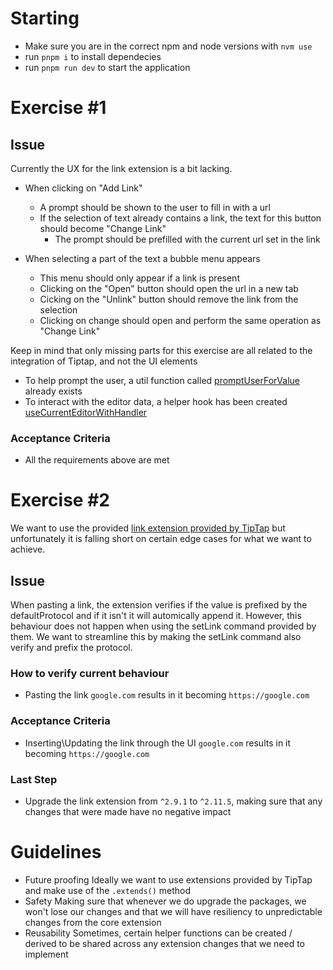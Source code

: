 # Starting

- Make sure you are in the correct npm and node versions with `nvm use`
- run `pnpm i` to install dependecies
- run `pnpm run dev` to start the application

# Exercise #1

## Issue

Currently the UX for the link extension is a bit lacking.

- When clicking on "Add Link"

  - A prompt should be shown to the user to fill in with a url
  - If the selection of text already contains a link, the text for this button should become "Change Link"
    - The prompt should be prefilled with the current url set in the link

- When selecting a part of the text a bubble menu appears
  - This menu should only appear if a link is present
  - Clicking on the "Open" button should open the url in a new tab
  - Cicking on the "Unlink" button should remove the link from the selection
  - Clicking on change should open and perform the same operation as "Change Link"

Keep in mind that only missing parts for this exercise are all related to the integration of Tiptap, and not the UI elements

- To help prompt the user, a util function called [promptUserForValue](/src/utils/promptUserForValue.ts) already exists
- To interact with the editor data, a helper hook has been created [useCurrentEditorWithHandler](/src/hooks/useCurrentEditorWithHandler/useCurrentEditorWithHandler.ts)

### Acceptance Criteria

- All the requirements above are met

# Exercise #2

We want to use the provided [link extension provided by TipTap](https://tiptap.dev/docs/editor/extensions/marks/link) but unfortunately it is falling short on certain edge cases for what we want to achieve.

## Issue

When pasting a link, the extension verifies if the value is prefixed by the defaultProtocol and if it isn't it will automically append it.
However, this behaviour does not happen when using the setLink command provided by them.
We want to streamline this by making the setLink command also verify and prefix the protocol.

### How to verify current behaviour

- Pasting the link `google.com` results in it becoming `https://google.com`

### Acceptance Criteria

- Inserting\Updating the link through the UI `google.com` results in it becoming `https://google.com`

### Last Step

- Upgrade the link extension from `^2.9.1` to `^2.11.5`, making sure that any changes that were made have no negative impact

# Guidelines

- Future proofing
  Ideally we want to use extensions provided by TipTap and make use of the `.extends()` method
- Safety
  Making sure that whenever we do upgrade the packages, we won't lose our changes and that we will have resiliency to unpredictable changes from the core extension
- Reusability
  Sometimes, certain helper functions can be created / derived to be shared across any extension changes that we need to implement

